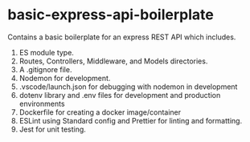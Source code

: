 # basic-express-api-boilerplate

Contains a basic boilerplate for an express REST API which includes.

1. ES module type.
2. Routes, Controllers, Middleware, and Models directories.
3. A .gitignore file.
4. Nodemon for development.
5. .vscode/launch.json for debugging with nodemon in development
6. dotenv library and .env files for development and production environments
7. Dockerfile for creating a docker image/container
8. ESLint using Standard config and Prettier for linting and formatting.
9. Jest for unit testing.

